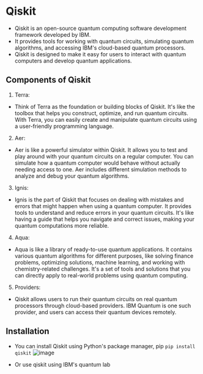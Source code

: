 # Qiskit

* Qiskit is an open-source quantum computing software development framework developed by IBM.
* It provides tools for working with quantum circuits, simulating quantum algorithms, and accessing IBM's cloud-based quantum processors.
* Qiskit is designed to make it easy for users to interact with quantum computers and develop quantum applications.

## Components of Qiskit
1. Terra:
  * Think of Terra as the foundation or building blocks of Qiskit. It's like the toolbox that helps you construct, optimize, and run quantum circuits. With Terra, you can easily create and manipulate quantum circuits using a user-friendly programming language.
2. Aer:
  * Aer is like a powerful simulator within Qiskit. It allows you to test and play around with your quantum circuits on a regular computer. You can simulate how a quantum computer would behave without actually needing access to one. Aer includes different simulation methods to analyze and debug your quantum algorithms.
3. Ignis:
  * Ignis is the part of Qiskit that focuses on dealing with mistakes and errors that might happen when using a quantum computer. It provides tools to understand and reduce errors in your quantum circuits. It's like having a guide that helps you navigate and correct issues, making your quantum computations more reliable.
4. Aqua:
  * Aqua is like a library of ready-to-use quantum applications. It contains various quantum algorithms for different purposes, like solving finance problems, optimizing solutions, machine learning, and working with chemistry-related challenges. It's a set of tools and solutions that you can directly apply to real-world problems using quantum computing.
5. Providers:
  * Qiskit allows users to run their quantum circuits on real quantum processors through cloud-based providers. IBM Quantum is one such provider, and users can access their quantum devices remotely.

## Installation
* You can install Qiskit using Python's package manager, pip
`pip install qiskit`
![image](https://github.com/ani171/quantum/assets/97838595/f2f98271-11fe-4baa-ae43-21a17b944a1a)

* Or use qiskit using IBM's quantum lab
